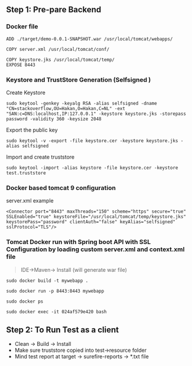 
## Step 1: Pre-pare Backend

### Docker file

```FROM tomcat:9-jdk11
ADD ./target/demo-0.0.1-SNAPSHOT.war /usr/local/tomcat/webapps/

COPY server.xml /usr/local/tomcat/conf/

COPY keystore.jks /usr/local/tomcat/temp/
EXPOSE 8443
```



### Keystore and TrustStore Generation (Selfsigned )


Create Keystore

```sudo keytool -genkey -keyalg RSA -alias selfsigned -dname "CN=stackoverflow,OU=Hakan,O=Hakan,C=NL" -ext "SAN:c=DNS:localhost,IP:127.0.0.1" -keystore keystore.jks -storepass password -validity 360 -keysize 2048```

Export the public key

```sudo keytool -v -export -file keystore.cer -keystore keystore.jks -alias selfsigned```

Import and create truststore

```sudo keytool -import -alias keystore -file keystore.cer -keystore test.truststore```

### Docker based tomcat 9 configuration

server.xml example

```<Connector port="8443" maxThreads="150" scheme="https" secure="true" SSLEnabled="true" keystoreFile="/usr/local/tomcat/temp/keystore.jks" keystorePass="password" clientAuth="false" keyAlias="selfsigned" sslProtocol="TLS"/>```

### Tomcat Docker run with Spring boot API with SSL Configuration by loading custom server.xml and context.xml file

> IDE->Maven-> Install (will generate war file)

```
sudo docker build -t mywebapp .

sudo docker run -p 8443:8443 mywebapp

sudo docker ps

sudo docker exec -it 024af579e420 bash
```
## Step 2: To Run Test as a client 

- Clean -> Build -> Install
- Make sure truststore copied into test->resource folder
- Mind test report at target -> surefire-reports -> *.txt file


